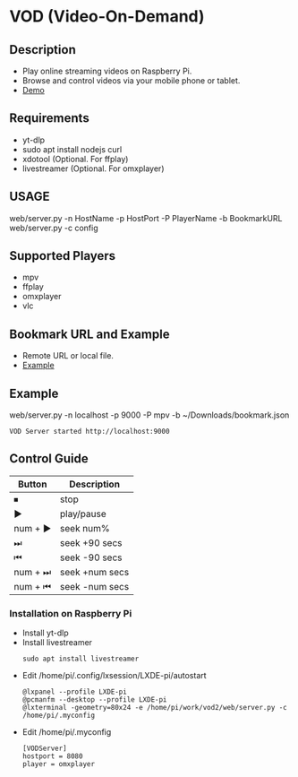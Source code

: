 # VOD (Video-On-Demand)

## Description

- Play online streaming videos on Raspberry Pi.
- Browse and control videos via your mobile phone or tablet.
- [Demo](https://www.youtube.com/watch?v=nKMpzaaDPuw)

## Requirements

- yt-dlp
- sudo apt install nodejs curl
- xdotool (Optional. For ffplay)
- livestreamer (Optional. For omxplayer)

## USAGE

web/server.py -n HostName -p HostPort -P PlayerName -b BookmarkURL
web/server.py -c config

## Supported Players

- mpv
- ffplay
- omxplayer
- vlc

## Bookmark URL and Example

- Remote URL or local file.
- [Example](https://gist.githubusercontent.com/JiasHuang/30f6cc0f78ee246c1e28bd537764d6c4/raw/bookmark.json)

## Example

web/server.py -n localhost -p 9000 -P mpv -b ~/Downloads/bookmark.json

```
VOD Server started http://localhost:9000
```

## Control Guide

Button   | Description
------   | -----------
⏹        | stop
▶        | play/pause
num + ▶  | seek num%
⏭        | seek +90 secs
⏮        | seek -90 secs
num + ⏭  | seek +num secs
num + ⏮  | seek -num secs

### Installation on Raspberry Pi

- Install yt-dlp
- Install livestreamer
	```
	sudo apt install livestreamer
	```
- Edit /home/pi/.config/lxsession/LXDE-pi/autostart
	```
	@lxpanel --profile LXDE-pi
	@pcmanfm --desktop --profile LXDE-pi
	@lxterminal -geometry=80x24 -e /home/pi/work/vod2/web/server.py -c /home/pi/.myconfig
	```
- Edit /home/pi/.myconfig
	```
	[VODServer]
	hostport = 8080
	player = omxplayer
	```

